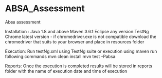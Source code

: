 # ABSA_Assessment
Absa assessment

Installation : 
Java 1.8 and above
Maven 3.6.1
Eclipse any version
TestNg
Chrome latest version - if chromedriver.exe is not compatible download the chromedriver that suits to your browser and place in resources folder

Execution:
Run testNg.xml using TestNg suite
or
execution using maven
run following commands
mvn clean install
mvn test -Pabsa

Reports:
Once the execution is completed results will be stored in reports folder with the name of execution date and time of execution
